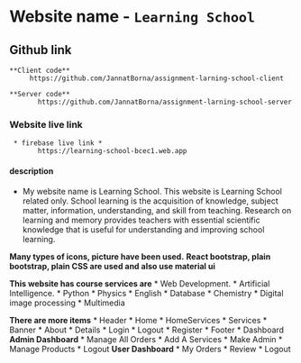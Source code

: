 # Website name  - `Learning School`

## Github  link
    **Client code**
         https://github.com/JannatBorna/assignment-larning-school-client  

    **Server code** 
           https://github.com/JannatBorna/assignment-larning-school-server

### Website live link 
     * firebase live link *
           https://learning-school-bcec1.web.app
         


####  description
  * My website name is Learning School. This website is Learning School related only. School learning is the acquisition of knowledge, subject matter, information, understanding, and skill from teaching. Research on learning and memory provides teachers with essential scientific knowledge that is useful for understanding and improving school learning.


  **Many types of icons, picture have been used.** 
  **React bootstrap, plain bootstrap, plain CSS are used and also use material ui**

  **This website has course services are**
        * Web Development.
        * Artificial Intelligence.
        * Python
        * Physics
        * English
        * Database
        * Chemistry
        * Digital image processing
        * Multimedia


  **There are more items**
        * Header
        * Home
        * HomeServices
        * Services
        * Banner
        * About
        * Details
        * Login
        * Logout
        * Register
        * Footer
        * Dashboard
               **Admin Dashboard**
                    * Manage All Orders 
                    * Add A Services 
                    * Make Admin 
                    * Manage Products
                    * Logout
               **User Dashboard**
                    * My Orders
                    * Review
                    * Logout
        